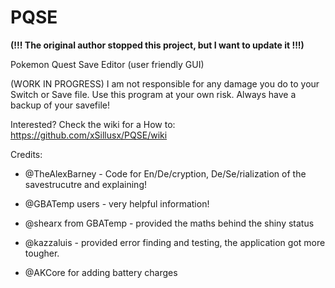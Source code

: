 # PQSE

**(!!! The original author stopped this project, but I want to update it !!!)**

Pokemon Quest Save Editor (user friendly GUI)

(WORK IN PROGRESS)
I am not responsible for any damage you do to your Switch or Save file. Use this program at your own risk.
Always have a backup of your savefile!

Interested? Check the wiki for a How to: https://github.com/xSillusx/PQSE/wiki


Credits:

- @TheAlexBarney - Code for En/De/cryption, De/Se/rialization of the savestrucutre and explaining!

- @GBATemp users - very helpful information!

- @shearx from GBATemp - provided the maths behind the shiny status

- @kazzaluis - provided error finding and testing, the application got more tougher.

- @AKCore for adding battery charges
